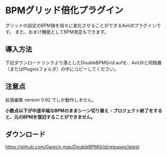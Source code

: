 # BPMグリッド倍化プラグイン
グリッドの設定のBPM値を倍々に変化させることができるAviUtlプラグインです。
また、おまけ機能としてBPM測定もできます。

## 導入方法
下記ダウンロードリンクより落としたDoubleBPMGrid.aufを、AviUtlと同階層（またはPluginsフォルダ）の中にコピーしてください。

## 注意点
拡張編集 version 0.92 でしか動作しません。

**小数点以下が中途半端なBPMのままシーン切り替え・プロジェクト終了をすると、元のBPMを復旧することができません。**

## ダウンロード
https://github.com/Garech-mas/DoubleBPMGrid/releases/latest
